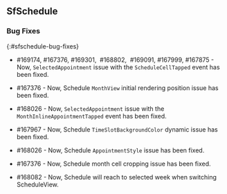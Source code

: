 ## SfSchedule

### Bug Fixes
{:#sfschedule-bug-fixes}

* \#169174, \#167376, \#169301,  \#168802,  \#169091, \#167999, \#167875 - Now, `SelectedAppointment` issue with the `ScheduleCellTapped` event has been fixed.

* \#167376  - Now, Schedule `MonthView` initial rendering position issue has been fixed.

* \#168026  - Now, `SelectedAppointment` issue with the `MonthInlineAppointmentTapped` event has been fixed.

* \#167967  - Now, Schedule `TimeSlotBackgroundColor` dynamic issue has been fixed.

* \#168026  - Now, Schedule `AppointmentStyle` issue has been fixed.

* \#167376  - Now, Schedule month cell cropping issue has been fixed.

* \#168082  - Now, Schedule will reach to selected week when switching ScheduleView.
